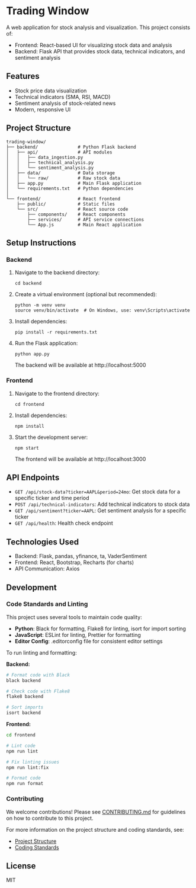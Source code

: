 # Trading Window

A web application for stock analysis and visualization. This project consists of:

- Frontend: React-based UI for visualizing stock data and analysis
- Backend: Flask API that provides stock data, technical indicators, and sentiment analysis

## Features

- Stock price data visualization
- Technical indicators (SMA, RSI, MACD)
- Sentiment analysis of stock-related news
- Modern, responsive UI

## Project Structure

```
trading-window/
├── backend/               # Python Flask backend
│   ├── api/               # API modules
│   │   ├── data_ingestion.py
│   │   ├── technical_analysis.py
│   │   └── sentiment_analysis.py
│   ├── data/              # Data storage
│   │   └── raw/           # Raw stock data
│   ├── app.py             # Main Flask application
│   └── requirements.txt   # Python dependencies
│
└── frontend/              # React frontend
    ├── public/            # Static files
    └── src/               # React source code
        ├── components/    # React components
        ├── services/      # API service connections
        └── App.js         # Main React application
```

## Setup Instructions

### Backend

1. Navigate to the backend directory:
   ```
   cd backend
   ```

2. Create a virtual environment (optional but recommended):
   ```
   python -m venv venv
   source venv/bin/activate  # On Windows, use: venv\Scripts\activate
   ```

3. Install dependencies:
   ```
   pip install -r requirements.txt
   ```

4. Run the Flask application:
   ```
   python app.py
   ```
   The backend will be available at http://localhost:5000

### Frontend

1. Navigate to the frontend directory:
   ```
   cd frontend
   ```

2. Install dependencies:
   ```
   npm install
   ```

3. Start the development server:
   ```
   npm start
   ```
   The frontend will be available at http://localhost:3000

## API Endpoints

- `GET /api/stock-data?ticker=AAPL&period=24mo`: Get stock data for a specific ticker and time period
- `POST /api/technical-indicators`: Add technical indicators to stock data
- `GET /api/sentiment?ticker=AAPL`: Get sentiment analysis for a specific ticker
- `GET /api/health`: Health check endpoint

## Technologies Used

- Backend: Flask, pandas, yfinance, ta, VaderSentiment
- Frontend: React, Bootstrap, Recharts (for charts)
- API Communication: Axios

## Development

### Code Standards and Linting

This project uses several tools to maintain code quality:

- **Python**: Black for formatting, Flake8 for linting, isort for import sorting
- **JavaScript**: ESLint for linting, Prettier for formatting
- **Editor Config**: .editorconfig file for consistent editor settings

To run linting and formatting:

**Backend:**
```bash
# Format code with Black
black backend

# Check code with Flake8
flake8 backend

# Sort imports
isort backend
```

**Frontend:**
```bash
cd frontend

# Lint code
npm run lint

# Fix linting issues
npm run lint:fix

# Format code
npm run format
```

### Contributing

We welcome contributions! Please see [CONTRIBUTING.md](CONTRIBUTING.md) for guidelines on how to contribute to this project.

For more information on the project structure and coding standards, see:
- [Project Structure](docs/PROJECT_STRUCTURE.md)
- [Coding Standards](docs/CODING_STANDARDS.md)

## License

MIT
